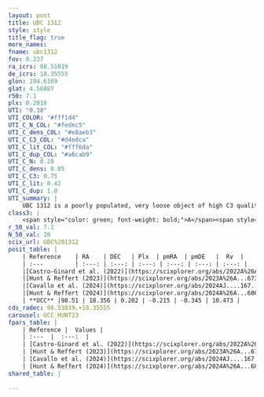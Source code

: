 ```yaml
---
layout: post
title: UBC 1312
style: style
title_flag: true
more_names: 
fname: ubc1312
fov: 0.237
ra_icrs: 98.51019
de_icrs: 18.35555
glon: 194.6169
glat: 4.56887
r50: 7.1
plx: 0.2018
UTI: "0.38"
UTI_COLOR: "#fff1d4"
UTI_C_N_COL: "#fedec5"
UTI_C_dens_COL: "#e8aeb3"
UTI_C_C3_COL: "#d4edca"
UTI_C_lit_COL: "#fff6da"
UTI_C_dup_COL: "#a6cab9"
UTI_C_N: 0.28
UTI_C_dens: 0.05
UTI_C_C3: 0.75
UTI_C_lit: 0.42
UTI_C_dup: 1.0
UTI_summary: |
    UBC 1312 is a poorly populated, very loose object of high C3 quality. It was recently reported in the literature.
class3: |
    <span style="color: green; font-weight: bold;">A</span><span style="color: #FFC300; font-weight: bold;">B</span>
r_50_val: 7.1
N_50_val: 28
scix_url: UBC%201312
posit_table: |
    | Reference    | RA    | DEC   | Plx  | pmRA  | pmDE   |  Rv  |
    | :---         | :---: | :---: | :---: | :---: | :---: | :---: |
    |[Castro-Ginard et al. (2022)](https://scixplorer.org/abs/2022A%26A...661A.118C) | 98.51 | 18.39 | 0.2 | -0.22 | -0.34 | -- |
    |[Hunt & Reffert (2023)](https://scixplorer.org/abs/2023A%26A...673A.114H) | 98.484 | 18.345 | 0.208 | -0.222 | -0.335 | 10.492 |
    |[Cavallo et al. (2024)](https://scixplorer.org/abs/2024AJ....167...12C) | 98.416 | 18.413 | 0.21 | -- | -- | -- |
    |[Hunt & Reffert (2024)](https://scixplorer.org/abs/2024A%26A...686A..42H) | 98.484 | 18.345 | 0.208 | -0.222 | -0.335 | 10.492 |
    | **UCC** |98.51 | 18.356 | 0.202 | -0.215 | -0.345 | 10.473 | 
cds_radec: 98.51019,+18.35555
carousel: UCC_HUNT23
fpars_table: |
    | Reference |  Values |
    | :---  |  :---:  |
    | [Castro-Ginard et al. (2022)](https://scixplorer.org/abs/2022A%26A...661A.118C) | `AV=0.96, Dist=5663, logAge=7.353` |
    | [Hunt & Reffert (2023)](https://scixplorer.org/abs/2023A%26A...673A.114H) | `AV50=0.854, diffAV50=1.42, MOD50=13.179, logAge50=8.117` |
    | [Cavallo et al. (2024)](https://scixplorer.org/abs/2024AJ....167...12C) | `AV50=1.16, dMod50=12.94, logAge50=8.03, [Fe/H]50=0.07` |
    | [Hunt & Reffert (2024)](https://scixplorer.org/abs/2024A%26A...686A..42H) | `MassJ=331.341` |
shared_table: |
    
---
```

